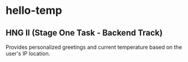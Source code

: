 # hello-temp

## HNG II (Stage One Task - Backend Track)

Provides personalized greetings and current temperature based on the user's IP location.
